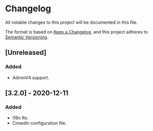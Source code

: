 # Changelog

All notable changes to this project will be documented in this file.

The format is based on [Keep a Changelog](https://keepachangelog.com/en/1.0.0/),
and this project adheres to [Semantic Versioning](https://semver.org/spec/v2.0.0.html).

## [Unreleased]

### Added

- AdminV4 support.

## [3.2.0] - 2020-12-11

### Added

- I18n Ro.
- Crowdin configuration file.
